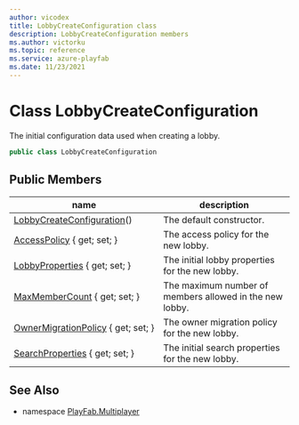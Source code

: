 ```yaml
---
author: vicodex
title: LobbyCreateConfiguration class
description: LobbyCreateConfiguration members
ms.author: victorku
ms.topic: reference
ms.service: azure-playfab
ms.date: 11/23/2021
---
```


# Class LobbyCreateConfiguration

The initial configuration data used when creating a lobby.

```csharp
public class LobbyCreateConfiguration
```

## Public Members

| name | description |
| --- | --- |
| [LobbyCreateConfiguration](LobbyCreateConfiguration/LobbyCreateConfiguration.md)() | The default constructor. |
| [AccessPolicy](LobbyCreateConfiguration/AccessPolicy.md) { get; set; } | The access policy for the new lobby. |
| [LobbyProperties](LobbyCreateConfiguration/LobbyProperties.md) { get; set; } | The initial lobby properties for the new lobby. |
| [MaxMemberCount](LobbyCreateConfiguration/MaxMemberCount.md) { get; set; } | The maximum number of members allowed in the new lobby. |
| [OwnerMigrationPolicy](LobbyCreateConfiguration/OwnerMigrationPolicy.md) { get; set; } | The owner migration policy for the new lobby. |
| [SearchProperties](LobbyCreateConfiguration/SearchProperties.md) { get; set; } | The initial search properties for the new lobby. |

## See Also

* namespace [PlayFab.Multiplayer](../PlayFabMultiplayerSDK.md)

